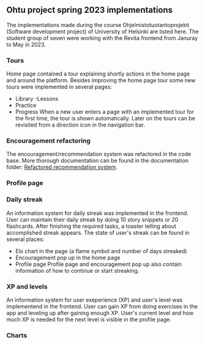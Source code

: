 ## Ohtu project spring 2023 implementations

The implementations made during the course Ohjelmistotuotantoprojekti (Software development project) of University of Helsinki are listed here. The student group of seven were working with the Revita frontend from Januray to May in 2023.

### Tours

Home page contained a tour explaining shortly actions in the home page and around the platform. Besides improving the home page tour some new tours were implemented in several pages:
- Library
-Lessons
- Practice
- Progress
When a new user enters a page with an implemented tour for the first time, the tour is shown automatically. Later on the tours can be revisited from a direction icon in the navigation bar.

### Encouragement refactoring

The encouragement/recommendation system was refactored in the code base. More thorough documentation can be found in the documentation folder: [Refactored recommendation system](https://github.com/UniversityOfHelsinkiCS/mobvita/blob/master/documentation/NewRecommendationSystem.md).

### Profile page


### Daily streak

An information system for daily streak was implemented in the frontend. User can maintain their daily streak by doing 10 story snippets or 20 flashcards. After finishing the required tasks, a toaster telling about accomplished streak appears. The state of user's streak can be found in several places:
- Elo chart in the page (a flame symbol and number of days streaked)
- Encouragement pop up in the home page
- Profile page
Profile page and encouragement pop up also contain information of how to continue or start streaking.

### XP and levels

An information system for user exeperience (XP) and user's level was implementend in the frontend. User can gain XP from doing exercises in the app and leveling up after gaining enough XP. User's current level and how much XP is needed for the next level is visible in the profile page.

### Charts
